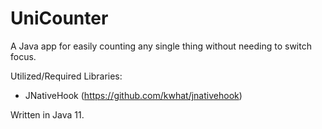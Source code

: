 # UniCounter
A Java app for easily counting any single thing without needing to switch focus.

Utilized/Required Libraries:
- JNativeHook (https://github.com/kwhat/jnativehook)

Written in Java 11.